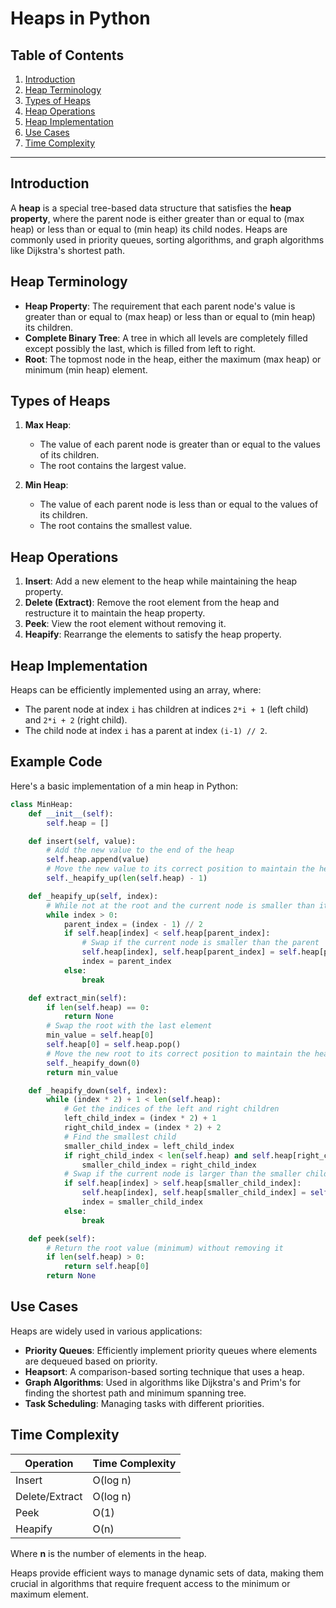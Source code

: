 # Heaps in Python

## Table of Contents

1. [Introduction](#introduction)
2. [Heap Terminology](#heap-terminology)
3. [Types of Heaps](#types-of-heaps)
4. [Heap Operations](#heap-operations)
5. [Heap Implementation](#heap-implementation)
6. [Use Cases](#use-cases)
7. [Time Complexity](#time-complexity)

---

## Introduction

A **heap** is a special tree-based data structure that satisfies the **heap property**, where the parent node is either greater than or equal to (max heap) or less than or equal to (min heap) its child nodes. Heaps are commonly used in priority queues, sorting algorithms, and graph algorithms like Dijkstra's shortest path.

## Heap Terminology

- **Heap Property**: The requirement that each parent node's value is greater than or equal to (max heap) or less than or equal to (min heap) its children.
- **Complete Binary Tree**: A tree in which all levels are completely filled except possibly the last, which is filled from left to right.
- **Root**: The topmost node in the heap, either the maximum (max heap) or minimum (min heap) element.

## Types of Heaps

1. **Max Heap**:

   - The value of each parent node is greater than or equal to the values of its children.
   - The root contains the largest value.

2. **Min Heap**:
   - The value of each parent node is less than or equal to the values of its children.
   - The root contains the smallest value.

## Heap Operations

1. **Insert**: Add a new element to the heap while maintaining the heap property.
2. **Delete (Extract)**: Remove the root element from the heap and restructure it to maintain the heap property.
3. **Peek**: View the root element without removing it.
4. **Heapify**: Rearrange the elements to satisfy the heap property.

## Heap Implementation

Heaps can be efficiently implemented using an array, where:

- The parent node at index `i` has children at indices `2*i + 1` (left child) and `2*i + 2` (right child).
- The child node at index `i` has a parent at index `(i-1) // 2`.

## Example Code

Here's a basic implementation of a min heap in Python:

```python
class MinHeap:
    def __init__(self):
        self.heap = []

    def insert(self, value):
        # Add the new value to the end of the heap
        self.heap.append(value)
        # Move the new value to its correct position to maintain the heap property
        self._heapify_up(len(self.heap) - 1)

    def _heapify_up(self, index):
        # While not at the root and the current node is smaller than its parent
        while index > 0:
            parent_index = (index - 1) // 2
            if self.heap[index] < self.heap[parent_index]:
                # Swap if the current node is smaller than the parent
                self.heap[index], self.heap[parent_index] = self.heap[parent_index], self.heap[index]
                index = parent_index
            else:
                break

    def extract_min(self):
        if len(self.heap) == 0:
            return None
        # Swap the root with the last element
        min_value = self.heap[0]
        self.heap[0] = self.heap.pop()
        # Move the new root to its correct position to maintain the heap property
        self._heapify_down(0)
        return min_value

    def _heapify_down(self, index):
        while (index * 2) + 1 < len(self.heap):
            # Get the indices of the left and right children
            left_child_index = (index * 2) + 1
            right_child_index = (index * 2) + 2
            # Find the smallest child
            smaller_child_index = left_child_index
            if right_child_index < len(self.heap) and self.heap[right_child_index] < self.heap[left_child_index]:
                smaller_child_index = right_child_index
            # Swap if the current node is larger than the smaller child
            if self.heap[index] > self.heap[smaller_child_index]:
                self.heap[index], self.heap[smaller_child_index] = self.heap[smaller_child_index], self.heap[index]
                index = smaller_child_index
            else:
                break

    def peek(self):
        # Return the root value (minimum) without removing it
        if len(self.heap) > 0:
            return self.heap[0]
        return None
```

## Use Cases

Heaps are widely used in various applications:

- **Priority Queues**: Efficiently implement priority queues where elements are dequeued based on priority.
- **Heapsort**: A comparison-based sorting technique that uses a heap.
- **Graph Algorithms**: Used in algorithms like Dijkstra's and Prim's for finding the shortest path and minimum spanning tree.
- **Task Scheduling**: Managing tasks with different priorities.

## Time Complexity

| Operation      | Time Complexity |
| -------------- | --------------- |
| Insert         | O(log n)        |
| Delete/Extract | O(log n)        |
| Peek           | O(1)            |
| Heapify        | O(n)            |

Where **n** is the number of elements in the heap.

Heaps provide efficient ways to manage dynamic sets of data, making them crucial in algorithms that require frequent access to the minimum or maximum element.

